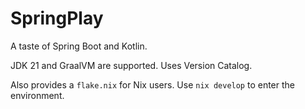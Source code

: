 # SpringPlay

A taste of Spring Boot and Kotlin.

JDK 21 and GraalVM are supported. Uses Version Catalog.

Also provides a `flake.nix` for Nix users. Use `nix develop` to enter the environment.
